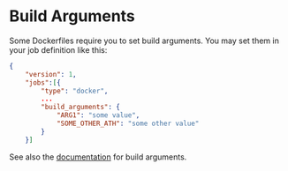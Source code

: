 Build Arguments
===============

Some Dockerfiles require you to set build arguments. You may set them in your job definition like this:

```json
{
    "version": 1,
    "jobs":[{
        "type": "docker",
        ...
        "build_arguments": {
            "ARG1": "some value",
            "SOME_OTHER_ATH": "some other value"
        }
    }]
```

See also the [documentation](https://github.com/SAP/InfraBox/blob/master/docs/doc.md#build-arguments) for build arguments.
